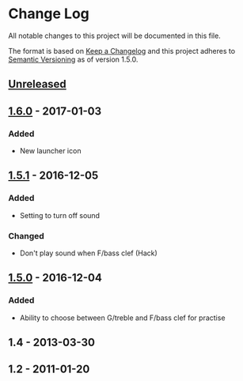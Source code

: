 # Change Log
All notable changes to this project will be documented in this file.

The format is based on [Keep a Changelog](http://keepachangelog.com/)
and this project adheres to [Semantic Versioning](http://semver.org/) as of version 1.5.0.

## [Unreleased]

## [1.6.0] - 2017-01-03
### Added
 - New launcher icon

## [1.5.1] - 2016-12-05
### Added
 - Setting to turn off sound

### Changed
 - Don't play sound when F/bass clef (Hack)

## [1.5.0] - 2016-12-04
### Added
 - Ability to choose between G/treble and F/bass clef for practise

## 1.4 - 2013-03-30

## 1.2 - 2011-01-20


[Unreleased]: https://github.com/ahstro/LearnMusicNotes/compare/v1.6.0...HEAD
[1.6.0]: https://github.com/ahstro/LearnMusicNotes/compare/v1.5.1...v1.6.0
[1.5.1]: https://github.com/ahstro/LearnMusicNotes/compare/v1.5.0...v1.5.1
[1.5.0]: https://github.com/ahstro/LearnMusicNotes/compare/v1.4...v1.5.0
